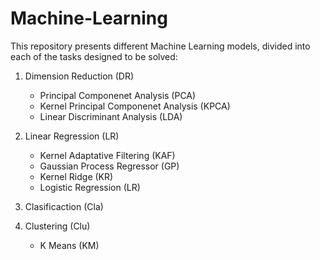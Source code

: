 # Machine-Learning

This repository presents different Machine Learning models, divided into each of the tasks designed to be solved:

1. Dimension Reduction (DR)
   - Principal Componenet Analysis (PCA)
   - Kernel Principal Componenet Analysis (KPCA)
   - Linear Discriminant Analysis (LDA)

3. Linear Regression (LR)
   - Kernel Adaptative Filtering (KAF)
   - Gaussian Process Regressor (GP)
   - Kernel Ridge (KR)
   - Logistic Regression (LR)

4. Clasificaction (Cla)

5. Clustering (Clu)
   - K Means (KM)




